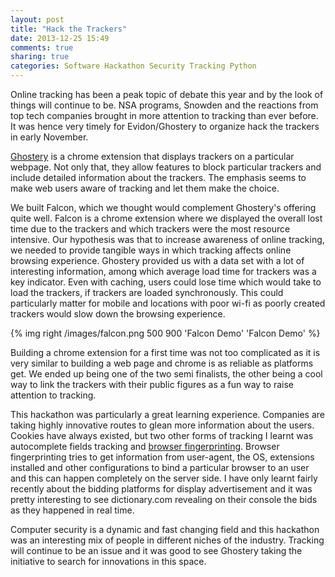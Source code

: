 ```yaml
---
layout: post
title: "Hack the Trackers"
date: 2013-12-25 15:49
comments: true
sharing: true
categories: Software Hackathon Security Tracking Python
---
```


Online tracking has been a peak topic of debate this year and by the look of things will continue to be. NSA programs, Snowden and the reactions from top tech companies brought in more attention to tracking than ever before. It was hence very timely for Evidon/Ghostery to organize hack the trackers in early November.

[Ghostery](https://www.ghostery.com/) is a chrome extension that displays trackers on a particular webpage. Not only that, they allow features to block particular trackers and include detailed information about the trackers. The emphasis seems to make web users aware of tracking and let them make the choice.

We built Falcon, which we thought would complement Ghostery's offering quite well. Falcon is a chrome extension where we displayed the overall lost time due to the trackers and which trackers were the most resource intensive. Our hypothesis was that to increase awareness of online tracking, we needed to provide tangible ways in which tracking affects online browsing experience. Ghostery provided us with a data set with a lot of interesting information, among which average load time for trackers was a key indicator. Even with caching, users could lose time which would take to load the trackers, if trackers are loaded synchronously. This could particularly matter for mobile and locations with poor wi-fi as poorly created trackers would slow down the browsing experience.

{% img right /images/falcon.png 500 900 'Falcon Demo' 'Falcon Demo' %}

Building a chrome extension for a first time was not too complicated as it is very similar to building a web page and chrome is as reliable as platforms get. We ended up being one of the two semi finalists, the other being a cool way to link the trackers with their public figures as a fun way to raise attention to tracking.

This hackathon was particularly a great learning experience. Companies are taking highly innovative routes to glean more information about the users. Cookies have always existed, but two other forms of tracking I learnt was autocomplete fields tracking and [browser fingerprinting](http://en.wikipedia.org/wiki/Device_fingerprint). Browser fingerprinting tries to get information from user-agent, the OS, extensions installed and other configurations to bind a particular browser to an user and this can happen completely on the server side. I have only learnt fairly recently about the bidding platforms for display advertisement and it was pretty interesting to see dictionary.com revealing on their console the bids as they happened in real time.

Computer security is a dynamic and fast changing field and this hackathon was an interesting mix of people in different niches of the industry. Tracking will continue to be an issue and it was good to see Ghostery taking the initiative to search for innovations in this space.
